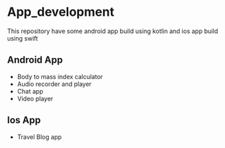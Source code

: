 # App_development

This repository have some android app build using kotlin and ios app build using swift

## Android App
* Body to mass index calculator
* Audio recorder and player
* Chat app
* Video player

## Ios App
* Travel Blog app
